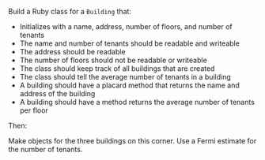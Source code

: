Build a Ruby class for a `Building` that:

* Initializes with a name, address, number of floors, and number of tenants
* The name and number of tenants should be readable and writeable
* The address should be readable
* The number of floors should not be readable or writeable
* The class should keep track of all buildings that are created
* The class should tell the average number of tenants in a building
* A building should have a placard method that returns the name and address of the building
* A building should have a method returns the average number of tenants per floor

Then:

Make objects for the three buildings on this corner. Use a Fermi estimate for the number of tenants.
